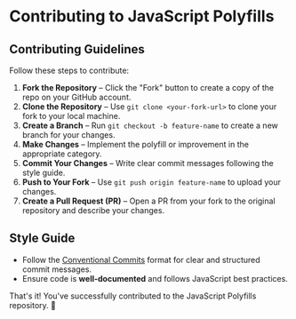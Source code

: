 # Contributing to JavaScript Polyfills

## **Contributing Guidelines**

Follow these steps to contribute:

1. **Fork the Repository** – Click the "Fork" button to create a copy of the repo on your GitHub account.
2. **Clone the Repository** – Use `git clone <your-fork-url>` to clone your fork to your local machine.
3. **Create a Branch** – Run `git checkout -b feature-name` to create a new branch for your changes.
4. **Make Changes** – Implement the polyfill or improvement in the appropriate category.
5. **Commit Your Changes** – Write clear commit messages following the style guide.
6. **Push to Your Fork** – Use `git push origin feature-name` to upload your changes.
7. **Create a Pull Request (PR)** – Open a PR from your fork to the original repository and describe your changes.

## **Style Guide**

- Follow the [Conventional Commits](https://www.conventionalcommits.org/en/v1.0.0/) format for clear and structured commit messages.
- Ensure code is **well-documented** and follows JavaScript best practices.

That's it! You've successfully contributed to the JavaScript Polyfills repository. 🚀
